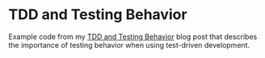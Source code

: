 # TDD and Testing Behavior
Example code from my [TDD and Testing Behavior](https://www.bennyjohns.com/posts/20240124-tdd-and-testing-behavior) blog post that describes the importance of testing behavior when using test-driven development.